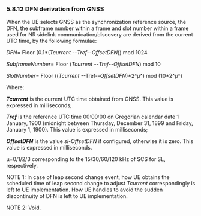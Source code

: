 ### 5.8.12 DFN derivation from GNSS

When the UE selects GNSS as the synchronization reference source, the
DFN, the subframe number within a frame and slot number within a frame
used for NR sidelink communication/discovery are derived from the
current UTC time, by the following formulae:

*DFN*= Floor (0.1\*(*Tcurrent* --*Tref--OffsetDFN*)) mod 1024

*SubframeNumber*= Floor (*Tcurrent* --*Tref--OffsetDFN*) mod 10

*SlotNumber*= Floor ((*Tcurrent* --Tref--*OffsetDFN*)\*2^μ^) mod
(10\*2^μ^)

Where:

***Tcurrent*** is the current UTC time obtained from GNSS. This value is
expressed in milliseconds;

***Tref*** is the reference UTC time 00:00:00 on Gregorian calendar date
1 January, 1900 (midnight between Thursday, December 31, 1899 and
Friday, January 1, 1900). This value is expressed in milliseconds;

***OffsetDFN*** is the value *sl-OffsetDFN* if configured, otherwise it
is zero. This value is expressed in milliseconds.

μ=0/1/2/3 corresponding to the 15/30/60/120 kHz of SCS for SL,
respectively.

NOTE 1: In case of leap second change event, how UE obtains the
scheduled time of leap second change to adjust *Tcurrent*
correspondingly is left to UE implementation. How UE handles to avoid
the sudden discontinuity of DFN is left to UE implementation.

NOTE 2: Void.